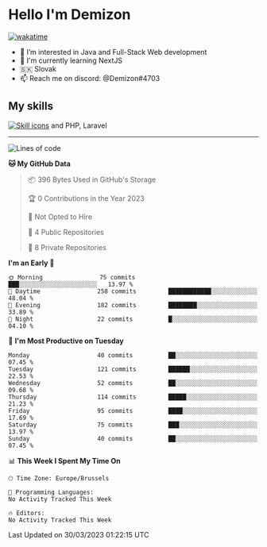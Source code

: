 # Hello I'm Demizon
[![wakatime](https://wakatime.com/badge/user/6ad1949f-d6d7-44f9-9eee-c35e54cc499b.svg)](https://wakatime.com/@6ad1949f-d6d7-44f9-9eee-c35e54cc499b)
- 👀 I’m interested in Java and Full-Stack Web development
- 🌱 I'm currently learning NextJS
- 🇸🇰 Slovak
- 📫 Reach me on discord: @Demizon#4703

## My skills
[![Skill icons](https://skillicons.dev/icons?i=java,js,ts,html,css,react,py,git,docker,linux,mysql,mongo&theme=dark)](https://github.com/Demizon3433) and PHP, Laravel

---

<!--START_SECTION:waka-->
![Lines of code](https://img.shields.io/badge/From%20Hello%20World%20I%27ve%20Written-79.2%20thousand%20lines%20of%20code-blue)

**🐱 My GitHub Data** 

> 📦 396 Bytes Used in GitHub's Storage 
 > 
> 🏆 0 Contributions in the Year 2023
 > 
> 🚫 Not Opted to Hire
 > 
> 📜 4 Public Repositories 
 > 
> 🔑 8 Private Repositories 
 > 
**I'm an Early 🐤** 

```text
🌞 Morning                75 commits          ███░░░░░░░░░░░░░░░░░░░░░░   13.97 % 
🌆 Daytime                258 commits         ████████████░░░░░░░░░░░░░   48.04 % 
🌃 Evening                182 commits         ████████░░░░░░░░░░░░░░░░░   33.89 % 
🌙 Night                  22 commits          █░░░░░░░░░░░░░░░░░░░░░░░░   04.10 % 
```
📅 **I'm Most Productive on Tuesday** 

```text
Monday                   40 commits          ██░░░░░░░░░░░░░░░░░░░░░░░   07.45 % 
Tuesday                  121 commits         ██████░░░░░░░░░░░░░░░░░░░   22.53 % 
Wednesday                52 commits          ██░░░░░░░░░░░░░░░░░░░░░░░   09.68 % 
Thursday                 114 commits         █████░░░░░░░░░░░░░░░░░░░░   21.23 % 
Friday                   95 commits          ████░░░░░░░░░░░░░░░░░░░░░   17.69 % 
Saturday                 75 commits          ███░░░░░░░░░░░░░░░░░░░░░░   13.97 % 
Sunday                   40 commits          ██░░░░░░░░░░░░░░░░░░░░░░░   07.45 % 
```


📊 **This Week I Spent My Time On** 

```text
🕑︎ Time Zone: Europe/Brussels

💬 Programming Languages: 
No Activity Tracked This Week

🔥 Editors: 
No Activity Tracked This Week
```


 Last Updated on 30/03/2023 01:22:15 UTC
<!--END_SECTION:waka-->
